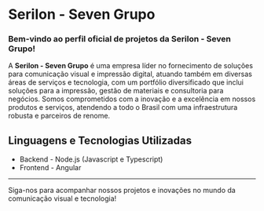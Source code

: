 # Serilon - Seven Grupo

### Bem-vindo ao perfil oficial de projetos da **Serilon - Seven Grupo**!

A **Serilon - Seven Grupo** é uma empresa líder no fornecimento de soluções para comunicação visual e impressão digital, atuando também em diversas áreas de serviços e tecnologia, com um portfólio diversificado que inclui soluções para a impressão, gestão de materiais e consultoria para negócios. Somos comprometidos com a inovação e a excelência em nossos produtos e serviços, atendendo a todo o Brasil com uma infraestrutura robusta e parceiros de renome.

## Linguagens e Tecnologias Utilizadas

- Backend - Node.js (Javascript e Typescript)
- Frontend - Angular

---

Siga-nos para acompanhar nossos projetos e inovações no mundo da comunicação visual e tecnologia!
